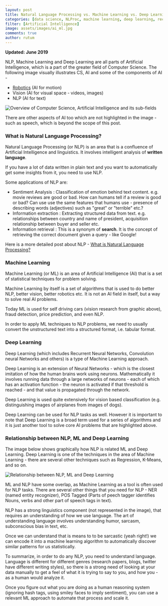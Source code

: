 ```yaml
---
layout: post
title: Natural Language Processing vs. Machine Learning vs. Deep Learning
categories: [data science, NLProc, machine learning, deep learning, recurrent-neural-networks]
filter: [Artificial Intelligence]
image: assets/images/ai_ml.jpg
comments: true
author: rutum
---
```

**Updated: June 2019**

NLP, Machine Learning and Deep Learning are all parts of Artificial Intelligence, which is a part of the greater field of Computer Science. The following image visually illustrates CS, AI and some of the components of AI - 
- [Robotics](https://www.bostondynamics.com/) (AI for motion)
- Vision (AI for visual space - videos, images)
- NLP (AI for text)


![Overview of Computer Science, Artificial Intelligence and its sub-fields](https://rutumulkar.com/assets/images/cs_ai.png)

There are other aspects of AI too which are not highlighted in the image - such as speech, which is beyond the scope of this post. 

### What is Natural Language Processing?

Natural Language Processing (or NLP) is an area that is a confluence of Artificial Intelligence and linguistics. It involves intelligent analysis of **written language**. 

If you have a lot of data written in plain text and you want to automatically get some insights from it, you need to use NLP. 

Some applications of NLP are: 

- Sentiment Analysis : Classification of emotion behind text content. e.g. movie reviews are good or bad. How can humans tell if a review is good or bad? Can use use the same features that humans use - presence of describing words (adjectives) such as "great" or "terrible" etc.?
- Information extraction : Extracting structured data from text. e.g. relationships between country and name of president, acquisition relationship between buyer and seller etc. 
- Information retrieval : This is a synonym of **search**. It is the concept of retrieving the correct document given a query - like Google!

Here is a more detailed post about NLP - [What is Natural Language Processing?](https://rutumulkar.com/2017/what-is-nlp/)

### Machine Learning

Machine Learning (or ML) is an area of Artificial Intelligence (AI) that is a set of statistical techniques for problem solving. 

Machine Learning by itself is a set of algorithms that is used to do better NLP, better vision, better robotics etc. It is not an AI field in itself, but a way to solve real AI problems. 

Today ML is used for self driving cars (vision research from graphic above), fraud detection, price prediction, and even NLP. 

In order to apply ML techniques to NLP problems, we need to usually convert the unstructured text into a structured format, i.e. tabular format. 

### Deep Learning

Deep Learning (which includes Recurrent Neural Networks, Convolution neural Networks and others) is a type of Machine Learning approach. 

Deep Learning is an extension of Neural Networks - which is the closest imitation of how the human brains work using neurons. Mathematically it involves running data through a large networks of neurons - each of which has an activation function - the neuron is activated if that threshold is reached - and that value is propagated through the network. 

Deep Learning is used quite extensively for vision based classification (e.g. distinguishing images of airplanes from images of dogs). 

Deep Learning can be used for NLP tasks as well. However it is important to note that Deep Learning is a broad term used for a series of algorithms and it is just another tool to solve core AI problems that are highlighted above. 

### Relationship between NLP, ML and Deep Learning

The image below shows graphically how NLP is related ML and Deep Learning. Deep Learning is one of the techniques in the area of Machine Learning - there are several other techniques such as Regression, K-Means, and so on.

![Relationship between NLP, ML and Deep Learning](https://rutumulkar.com/assets/images/nlp-ml.png)

ML and NLP have some overlap, as Machine Learning as a tool is often used for NLP tasks. There are several other things that you need for NLP - NER (named entity recognizer), POS Tagged (Parts of peech tagger identifies Nouns, verbs and other part of speech tags in text). 

NLP has a strong linguistics component (not represented in the image), that requires an understanding of how we use language. The art of understanding language involves understanding humor, sarcasm, subconscious bias in text, etc. 

Once we can understand that is means to to be sarcastic (yeah right!) we can encode it into a machine learning algorithm to automatically discover similar patterns for us statistically.

To summarize, in order to do any NLP, you need to understand language. Language is different for different genres (research papers, blogs, twitter have different writing styles), so there is a strong need of looking at your data manually to get a feel of what it is trying to say to you, and how you - as a human would analyze it. 

Once you figure out what you are doing as a human reasoning system (ignoring hash tags, using smiley faces to imply sentiment), you can use a relevant ML approach to automate that process and scale it.
